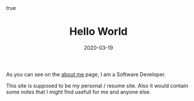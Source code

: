 ﻿---
title: "Hello World"
date: "2020-03-19"
summary: "The first post of this website"
description: "This site is supposed to be my personal / resume site. Also it would contain some notes that I might find usefull for me and anyone else."
toc: true
readTime: true
autonumber: true
math: true
tags: ["misc"]
showTags: false
---

As you can see on the [about me](../about) page, I am a Software Developer.

This site is supposed to be my personal / resume site. Also it would contain some notes that I might find usefull for me
and anyone else.

